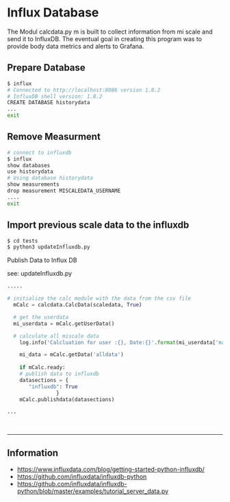 # Influx Database

The Modul calcdata.py m is built to collect information from mi scale and send it to InfluxDB. The eventual goal in creating this program was to provide body data metrics and alerts to Grafana.





## Prepare Database
```bash
$ influx
# Connected to http://localhost:8086 version 1.8.2
# InfluxDB shell version: 1.8.2
CREATE DATABASE historydata
...
exit
```

## Remove Measurment
```bash
# connect to influxdb
$ influx
show databases
use historydata
# Using database historydata
show measurements
drop measurement MISCALEDATA_USERNAME
....
exit
```

## Import previous scale data to the influxdb
```bash
$ cd tests
$ python3 updateInfluxdb.py
```



Publish Data to Influx DB

see: updateInfluxdb.py

```python
.....

# initialize the calc module with the data from the csv file
  mCalc = calcdata.CalcData(scaledata, True)

  # get the userdata
  mi_userdata = mCalc.getUserData()

  # calculate all miscale data
    log.info('Calcluation for user :{}, Date:{}'.format(mi_userdata['name'], scaledata['timestamp']))

    mi_data = mCalc.getData('alldata')
    
    if mCalc.ready:
    # publish data to influxdb
    datasections = {
       "influxdb": True
                }
    mCalc.publishdata(datasections)

...
```



<br><hr>

## Information
- https://www.influxdata.com/blog/getting-started-python-influxdb/<br>
- https://github.com/influxdata/influxdb-python <br>
- https://github.com/influxdata/influxdb-python/blob/master/examples/tutorial_server_data.py<br>